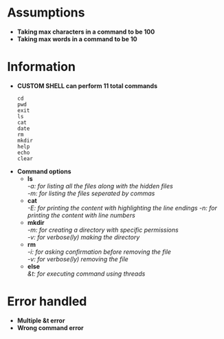 # Assumptions
- **Taking max characters in a command to be 100**<br>
- **Taking max words in a command to be 10**<br>

# Information
- **CUSTOM SHELL can perform 11 total commands** 
    ```
    cd
    pwd
    exit
    ls
    cat
    date
    rm
    mkdir
    help
    echo
    clear
    ```
- **Command options**
    - **ls**<br>
    *-a: for listing all the files along with the hidden files*<br>
    *-m: for listing the files seperated by commas*<br>
    - **cat**<br>
    *-E: for printing the content with highlighting the line endings*
    *-n: for printing the content with line numbers*<br>
    <!-- <br> -->
    - **mkdir**<br>
    *-m: for creating a directory with specific permissions*<br>
    *-v: for verbose(ly) making the directory*<br>
    <!-- <br> -->
    - **rm**<br>
    *-i: for asking confirmation before removing the file*<br>
    *-v: for verbose(ly) removing the file*<br>
    - **else**<br>
    *&t: for executing command using threads*<br>

# Error handled
- **Multiple &t error**
- **Wrong command error**